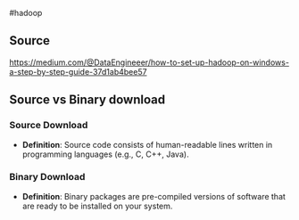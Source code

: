 #hadoop

## Source
https://medium.com/@DataEngineeer/how-to-set-up-hadoop-on-windows-a-step-by-step-guide-37d1ab4bee57

## Source vs Binary download
### Source Download
- **Definition**: Source code consists of human-readable lines written in programming languages (e.g., C, C++, Java).

### Binary Download
- **Definition**: Binary packages are pre-compiled versions of software that are ready to be installed on your system.